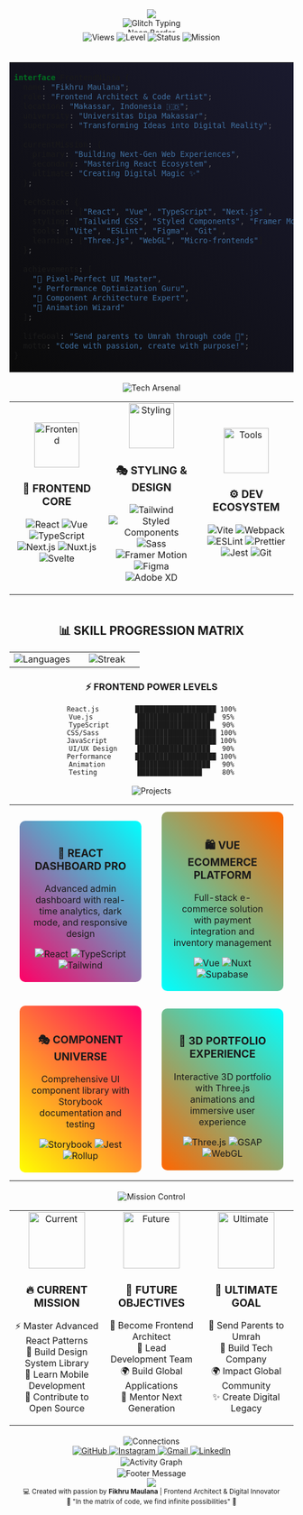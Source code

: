 <!-- ========================================== CYBER HEADER ========================================== -->
<div align="center">
  <img src="https://capsule-render.vercel.app/api?type=cylinder&color=gradient&customColorList=12,14,16,18,20&height=300&section=header&text=⚡%20FIKHRU%20MAULANA%20⚡&fontSize=60&fontColor=00ffff&animation=blinking&fontAlignY=35&desc=🚀%20FRONTEND%20ARCHITECT%20%7C%20CODE%20NINJA%20%7C%20DIGITAL%20INNOVATOR%20🚀&descAlign=50&descAlignY=60&descSize=14" />
</div>

<!-- ========================================== GLITCH EFFECT TYPING ========================================== -->
<div align="center">
  <img src="https://readme-typing-svg.herokuapp.com?font=Fira+Code&size=24&duration=2000&pause=500&color=00FFFF&center=true&vCenter=true&multiline=true&width=1000&height=100&lines=💫+INITIALIZING+FRONTEND+MATRIX...;🔥+LOADING+CREATIVE+ALGORITHMS...;⚡+COMPILING+DREAMS+INTO+CODE...;🌟+RENDERING+PIXEL-PERFECT+EXPERIENCES...;🚀+DEPLOYING+INNOVATION+TO+THE+WORLD..." alt="Glitch Typing" />
</div>

<!-- ========================================== NEON BORDER ========================================== -->
<div align="center">
  <img src="https://user-images.githubusercontent.com/74038190/212284158-e840e285-664b-44d7-b79b-e264b5e54825.gif" width="100%" height="8" alt="Neon Border"/>
</div>

<!-- ========================================== MATRIX STATS ========================================== -->
<div align="center">
  <img src="https://img.shields.io/badge/🔥_PROFILE_VIEWS-Dynamic-ff0066?style=for-the-badge&logo=fire&logoColor=white&labelColor=000000" alt="Views"/>
  <img src="https://img.shields.io/badge/⚡_FRONTEND_LEVEL-EXPERT-00ffff?style=for-the-badge&logo=lightning&logoColor=white&labelColor=000000" alt="Level"/>
  <img src="https://img.shields.io/badge/🌟_STATUS-CODING-ffff00?style=for-the-badge&logo=code&logoColor=black&labelColor=000000" alt="Status"/>
  <img src="https://img.shields.io/badge/🚀_MISSION-INNOVATION-ff6600?style=for-the-badge&logo=rocket&logoColor=white&labelColor=000000" alt="Mission"/>
</div>

<br>

<!-- ========================================== HACKER PROFILE ========================================== -->
<div align="center">
  <img src="https://user-images.githubusercontent.com/74038190/212284100-561aa473-3905-4a80-b561-0d28506553ee.gif" width="100%" height="3" alt="Divider"/>
</div>

<table align="center" width="100%" style="background: linear-gradient(45deg, #0a0a0a, #1a1a2e);">
<tr>
<td width="50%" valign="top">

```typescript
interface FrontendNinja {
  name: "Fikhru Maulana";
  role: "Frontend Architect & Code Artist";
  location: "Makassar, Indonesia 🇮🇩";
  university: "Universitas Dipa Makassar";
  superpower: "Transforming Ideas into Digital Reality";
  
  currentMission: {
    primary: "Building Next-Gen Web Experiences",
    secondary: "Mastering React Ecosystem",
    ultimate: "Creating Digital Magic ✨"
  };
  
  techStack: {
    frontend: ["React", "Vue", "TypeScript", "Next.js"],
    styling: ["Tailwind CSS", "Styled Components", "Framer Motion"],
    tools: ["Vite", "ESLint", "Figma", "Git"],
    learning: ["Three.js", "WebGL", "Micro-frontends"]
  };
  
  achievements: [
    "🎨 Pixel-Perfect UI Master",
    "⚡ Performance Optimization Guru",
    "🚀 Component Architecture Expert",
    "🌟 Animation Wizard"
  ];
  
  lifeGoal: "Send parents to Umrah through code 🕌";
  motto: "Code with passion, create with purpose!";
}
```

</td>
<td width="50%" valign="top">

<div align="center">
  <img src="https://user-images.githubusercontent.com/74038190/225813708-98b745f2-7d22-48cf-9150-083f1b00d6c9.gif" width="400" alt="Matrix Code"/>
</div>

<div align="center">
  <img src="https://github-readme-stats.vercel.app/api?username=Codify-Fikhru&show_icons=true&theme=radical&hide_border=true&bg_color=0a0a0a&title_color=00ffff&icon_color=ff0066&text_color=ffffff&custom_title=⚡%20SYSTEM%20STATUS" alt="Stats"/>
</div>

</td>
</tr>
</table>

<!-- ========================================== CYBER TECH GRID ========================================== -->
<div align="center">
  <img src="https://user-images.githubusercontent.com/74038190/212284100-561aa473-3905-4a80-b561-0d28506553ee.gif" width="100%" height="3" alt="Divider"/>
</div>

<div align="center">
  <img src="https://readme-typing-svg.herokuapp.com?font=Orbitron&size=28&duration=3000&pause=1000&color=00FFFF&center=true&vCenter=true&width=600&lines=🛠️+TECH+ARSENAL+🛠️;⚡+LOADING+SKILLS...;🚀+READY+TO+CODE!" alt="Tech Arsenal" />
</div>

<table align="center" width="100%">
<tr>
<td align="center" width="33%">
  <div align="center">
    <img src="https://user-images.githubusercontent.com/74038190/212257454-16e3712e-945a-4ca2-b238-408ad0bf87e6.gif" width="80" alt="Frontend"/>
    <h3>🎨 FRONTEND CORE</h3>
    <p>
      <img src="https://img.shields.io/badge/React-61DAFB?style=flat-square&logo=react&logoColor=black" alt="React"/>
      <img src="https://img.shields.io/badge/Vue.js-4FC08D?style=flat-square&logo=vue.js&logoColor=white" alt="Vue"/>
      <img src="https://img.shields.io/badge/TypeScript-3178C6?style=flat-square&logo=typescript&logoColor=white" alt="TypeScript"/>
      <img src="https://img.shields.io/badge/Next.js-000000?style=flat-square&logo=next.js&logoColor=white" alt="Next.js"/>
      <img src="https://img.shields.io/badge/Nuxt.js-00C58E?style=flat-square&logo=nuxt.js&logoColor=white" alt="Nuxt.js"/>
      <img src="https://img.shields.io/badge/Svelte-FF3E00?style=flat-square&logo=svelte&logoColor=white" alt="Svelte"/>
    </p>
  </div>
</td>
<td align="center" width="33%">
  <div align="center">
    <img src="https://user-images.githubusercontent.com/74038190/212257472-08e52665-c503-4bd9-aa20-f5a4dae769b5.gif" width="80" alt="Styling"/>
    <h3>🎭 STYLING & DESIGN</h3>
    <p>
      <img src="https://img.shields.io/badge/Tailwind CSS-06B6D4?style=flat-square&logo=tailwindcss&logoColor=white" alt="Tailwind"/>
      <img src="https://img.shields.io/badge/Styled Components-DB7093?style=flat-square&logo=styled-components&logoColor=white" alt="Styled Components"/>
      <img src="https://img.shields.io/badge/Sass-CC6699?style=flat-square&logo=sass&logoColor=white" alt="Sass"/>
      <img src="https://img.shields.io/badge/Framer Motion-0055FF?style=flat-square&logo=framer&logoColor=white" alt="Framer Motion"/>
      <img src="https://img.shields.io/badge/Figma-F24E1E?style=flat-square&logo=figma&logoColor=white" alt="Figma"/>
      <img src="https://img.shields.io/badge/Adobe XD-FF61F6?style=flat-square&logo=adobe-xd&logoColor=white" alt="Adobe XD"/>
    </p>
  </div>
</td>
<td align="center" width="33%">
  <div align="center">
    <img src="https://user-images.githubusercontent.com/74038190/212257465-7ce8d493-cac5-494e-982a-5a9deb852c4b.gif" width="80" alt="Tools"/>
    <h3>⚙️ DEV ECOSYSTEM</h3>
    <p>
      <img src="https://img.shields.io/badge/Vite-646CFF?style=flat-square&logo=vite&logoColor=white" alt="Vite"/>
      <img src="https://img.shields.io/badge/Webpack-8DD6F9?style=flat-square&logo=webpack&logoColor=black" alt="Webpack"/>
      <img src="https://img.shields.io/badge/ESLint-4B32C3?style=flat-square&logo=eslint&logoColor=white" alt="ESLint"/>
      <img src="https://img.shields.io/badge/Prettier-F7B93E?style=flat-square&logo=prettier&logoColor=black" alt="Prettier"/>
      <img src="https://img.shields.io/badge/Jest-C21325?style=flat-square&logo=jest&logoColor=white" alt="Jest"/>
      <img src="https://img.shields.io/badge/Git-F05032?style=flat-square&logo=git&logoColor=white" alt="Git"/>
    </p>
  </div>
</td>
</tr>
</table>

<!-- ========================================== SKILL MATRIX ========================================== -->
<div align="center">
  <img src="https://user-images.githubusercontent.com/74038190/212284100-561aa473-3905-4a80-b561-0d28506553ee.gif" width="100%" height="3" alt="Divider"/>
</div>

<div align="center">
  <h2>📊 SKILL PROGRESSION MATRIX</h2>
</div>

<table align="center" width="100%">
<tr>
<td width="50%">
  <div align="center">
    <img src="https://github-readme-stats.vercel.app/api/top-langs/?username=Codify-Fikhru&layout=compact&theme=radical&hide_border=true&bg_color=0a0a0a&title_color=00ffff&text_color=ffffff&custom_title=💻%20CODE%20DISTRIBUTION" alt="Languages"/>
  </div>
</td>
<td width="50%">
  <div align="center">
    <img src="https://streak-stats.demolab.com?user=Codify-Fikhru&theme=radical&hide_border=true&background=0a0a0a&stroke=00ffff&ring=ff0066&fire=ffff00&currStreakLabel=00ffff" alt="Streak"/>
  </div>
</td>
</tr>
</table>

<!-- ========================================== POWER LEVELS ========================================== -->
<div align="center">
  <h3>⚡ FRONTEND POWER LEVELS</h3>
  
  ```
  React.js         ████████████████████ 100%
  Vue.js           ███████████████████  95%
  TypeScript       ██████████████████   90%
  CSS/Sass         ████████████████████ 100%
  JavaScript       ████████████████████ 100%
  UI/UX Design     ██████████████████   90%
  Performance      ████████████████████ 100%
  Animation        ██████████████████   90%
  Testing          ████████████████     80%
  ```
</div>

<!-- ========================================== HACKER PROJECTS ========================================== -->
<div align="center">
  <img src="https://user-images.githubusercontent.com/74038190/212284100-561aa473-3905-4a80-b561-0d28506553ee.gif" width="100%" height="3" alt="Divider"/>
</div>

<div align="center">
  <img src="https://readme-typing-svg.herokuapp.com?font=Orbitron&size=28&duration=3000&pause=1000&color=FF0066&center=true&vCenter=true&width=600&lines=🚀+FEATURED+PROJECTS+🚀;💻+DIGITAL+CREATIONS;🌟+CODE+MASTERPIECES!" alt="Projects" />
</div>

<div align="center">
  <table>
    <tr>
      <td align="center" width="50%">
        <div style="background: linear-gradient(45deg, #ff0066, #00ffff); padding: 20px; border-radius: 10px; margin: 10px;">
          <h3>🎨 REACT DASHBOARD PRO</h3>
          <p>Advanced admin dashboard with real-time analytics, dark mode, and responsive design</p>
          <img src="https://img.shields.io/badge/React-61DAFB?style=for-the-badge&logo=react&logoColor=black" alt="React"/>
          <img src="https://img.shields.io/badge/TypeScript-3178C6?style=for-the-badge&logo=typescript&logoColor=white" alt="TypeScript"/>
          <img src="https://img.shields.io/badge/Tailwind-06B6D4?style=for-the-badge&logo=tailwindcss&logoColor=white" alt="Tailwind"/>
        </div>
      </td>
      <td align="center" width="50%">
        <div style="background: linear-gradient(45deg, #00ffff, #ff6600); padding: 20px; border-radius: 10px; margin: 10px;">
          <h3>🛍️ VUE ECOMMERCE PLATFORM</h3>
          <p>Full-stack e-commerce solution with payment integration and inventory management</p>
          <img src="https://img.shields.io/badge/Vue.js-4FC08D?style=for-the-badge&logo=vue.js&logoColor=white" alt="Vue"/>
          <img src="https://img.shields.io/badge/Nuxt.js-00C58E?style=for-the-badge&logo=nuxt.js&logoColor=white" alt="Nuxt"/>
          <img src="https://img.shields.io/badge/Supabase-3ECF8E?style=for-the-badge&logo=supabase&logoColor=white" alt="Supabase"/>
        </div>
      </td>
    </tr>
    <tr>
      <td align="center" width="50%">
        <div style="background: linear-gradient(45deg, #ffff00, #ff0066); padding: 20px; border-radius: 10px; margin: 10px;">
          <h3>🎭 COMPONENT UNIVERSE</h3>
          <p>Comprehensive UI component library with Storybook documentation and testing</p>
          <img src="https://img.shields.io/badge/Storybook-FF4785?style=for-the-badge&logo=storybook&logoColor=white" alt="Storybook"/>
          <img src="https://img.shields.io/badge/Jest-C21325?style=for-the-badge&logo=jest&logoColor=white" alt="Jest"/>
          <img src="https://img.shields.io/badge/Rollup-EC4A3F?style=for-the-badge&logo=rollup.js&logoColor=white" alt="Rollup"/>
        </div>
      </td>
      <td align="center" width="50%">
        <div style="background: linear-gradient(45deg, #ff6600, #00ffff); padding: 20px; border-radius: 10px; margin: 10px;">
          <h3>🌟 3D PORTFOLIO EXPERIENCE</h3>
          <p>Interactive 3D portfolio with Three.js animations and immersive user experience</p>
          <img src="https://img.shields.io/badge/Three.js-000000?style=for-the-badge&logo=three.js&logoColor=white" alt="Three.js"/>
          <img src="https://img.shields.io/badge/GSAP-88CE02?style=for-the-badge&logo=greensock&logoColor=white" alt="GSAP"/>
          <img src="https://img.shields.io/badge/WebGL-990000?style=for-the-badge&logo=webgl&logoColor=white" alt="WebGL"/>
        </div>
      </td>
    </tr>
  </table>
</div>

<!-- ========================================== MISSION CONTROL ========================================== -->
<div align="center">
  <img src="https://user-images.githubusercontent.com/74038190/212284100-561aa473-3905-4a80-b561-0d28506553ee.gif" width="100%" height="3" alt="Divider"/>
</div>

<div align="center">
  <img src="https://readme-typing-svg.herokuapp.com?font=Orbitron&size=28&duration=3000&pause=1000&color=FFFF00&center=true&vCenter=true&width=600&lines=🎯+MISSION+CONTROL+🎯;🚀+OBJECTIVES+LOADING...;⚡+READY+FOR+LAUNCH!" alt="Mission Control" />
</div>

<table align="center" width="100%">
<tr>
<td width="33%" align="center">
  <img src="https://user-images.githubusercontent.com/74038190/212257460-738ff738-247f-4445-a718-cdd0ca76e2db.gif" width="100" alt="Current"/>
  <h3>🔥 CURRENT MISSION</h3>
  <p>
    ⚡ Master Advanced React Patterns<br>
    🎨 Build Design System Library<br>
    📱 Learn Mobile Development<br>
    🚀 Contribute to Open Source
  </p>
</td>
<td width="33%" align="center">
  <img src="https://user-images.githubusercontent.com/74038190/212257449-4c1f4e77-5c62-4d10-9c7b-8a4b8b5bfb8a.gif" width="100" alt="Future"/>
  <h3>🚀 FUTURE OBJECTIVES</h3>
  <p>
    🌟 Become Frontend Architect<br>
    💼 Lead Development Team<br>
    🌍 Build Global Applications<br>
    🎯 Mentor Next Generation
  </p>
</td>
<td width="33%" align="center">
  <img src="https://user-images.githubusercontent.com/74038190/212257482-eea2a9bd-6f32-4a04-9c09-4e6cc5e4d8c4.gif" width="100" alt="Ultimate"/>
  <h3>🌟 ULTIMATE GOAL</h3>
  <p>
    🕌 Send Parents to Umrah<br>
    🏢 Build Tech Company<br>
    🌍 Impact Global Community<br>
    ✨ Create Digital Legacy
  </p>
</td>
</tr>
</table>

<!-- ========================================== QUANTUM CONNECTIONS ========================================== -->
<div align="center">
  <img src="https://user-images.githubusercontent.com/74038190/212284100-561aa473-3905-4a80-b561-0d28506553ee.gif" width="100%" height="3" alt="Divider"/>
</div>

<div align="center">
  <img src="https://readme-typing-svg.herokuapp.com?font=Orbitron&size=28&duration=3000&pause=1000&color=00FFFF&center=true&vCenter=true&width=600&lines=🌐+QUANTUM+CONNECTIONS+🌐;📡+ESTABLISHING+LINK...;⚡+READY+TO+CONNECT!" alt="Connections" />
</div>

<div align="center">
  <a href="https://github.com/Codify-Fikhru">
    <img src="https://img.shields.io/badge/GitHub-100000?style=for-the-badge&logo=github&logoColor=white&labelColor=000000&color=00ffff" alt="GitHub"/>
  </a>
  <a href="https://www.instagram.com/fikru_05/">
    <img src="https://img.shields.io/badge/Instagram-E4405F?style=for-the-badge&logo=instagram&logoColor=white&labelColor=000000&color=ff0066" alt="Instagram"/>
  </a>
  <a href="mailto:jokiofficialyt@gmail.com">
    <img src="https://img.shields.io/badge/Gmail-D14836?style=for-the-badge&logo=gmail&logoColor=white&labelColor=000000&color=ffff00" alt="Gmail"/>
  </a>
  <a href="https://linkedin.com/in/fikhru-maulana">
    <img src="https://img.shields.io/badge/LinkedIn-0077B5?style=for-the-badge&logo=linkedin&logoColor=white&labelColor=000000&color=0077B5" alt="LinkedIn"/>
  </a>
</div>

<!-- ========================================== MATRIX VISUALIZATION ========================================== -->
<div align="center">
  <img src="https://user-images.githubusercontent.com/74038190/212284100-561aa473-3905-4a80-b561-0d28506553ee.gif" width="100%" height="3" alt="Divider"/>
</div>

<div align="center">
  <img src="https://github-readme-activity-graph.vercel.app/graph?username=Codify-Fikhru&theme=react-dark&hide_border=true&bg_color=0a0a0a&color=00ffff&line=ff0066&point=ffff00&area=true&custom_title=⚡%20CODING%20MATRIX%20VISUALIZATION" alt="Activity Graph" />
</div>

<!-- ========================================== FOOTER PORTAL ========================================== -->
<div align="center">
  <img src="https://user-images.githubusercontent.com/74038190/212284100-561aa473-3905-4a80-b561-0d28506553ee.gif" width="100%" height="3" alt="Divider"/>
</div>

<div align="center">
  <img src="https://readme-typing-svg.herokuapp.com?font=Orbitron&size=20&duration=2000&pause=1000&color=00FFFF&center=true&vCenter=true&width=800&lines=✨+Thanks+for+visiting+my+digital+universe!+✨;🚀+Keep+coding%2C+keep+creating%2C+keep+dreaming!+🚀;🌟+May+our+paths+cross+in+the+matrix+of+code!+🌟;💫+Building+the+future%2C+one+commit+at+a+time!+💫" alt="Footer Message" />
</div>

<div align="center">
  <img src="https://capsule-render.vercel.app/api?type=waving&color=gradient&customColorList=12,14,16,18,20&height=200&section=footer&animation=twinkling" />
</div>

<!-- ========================================== SIGNATURE ========================================== -->
<div align="center">
  <sub>💻 Created with passion by <strong>Fikhru Maulana</strong> | Frontend Architect & Digital Innovator</sub><br>
  <sub>🌟 "In the matrix of code, we find infinite possibilities" 🌟</sub>
</div>
